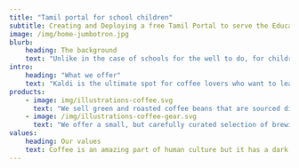 ```yaml
---
title: "Tamil portal for school children"
subtitle: Creating and Deploying a free Tamil Portal to serve the Educational, Cultural and Recreational needs of under privileged school children
image: /img/home-jumbotron.jpg
blurb:
    heading: The background
    text: "Unlike in the case of schools for the well to do, for children from poorer backgrounds the school experience mostly get restricted to class rooms, textbooks and exams. Co/extra - curricular activities barely exist beyond paper for most of them. Given their economic status, their homes too often do not have a supportive environment to expand the child's mental horizon beyond the curricular content. And increasingly, there are no grand parents staying with them who otherwise were storehouses of stories, songs, folklore etc., contributing to the cultural, recreational and social growth of the children. Even when the young parents do want to make available culturally and socially rich and relevant material in Tamil for their children, they are mostly unaware of where they can find them and how to access them easily. This is unlike in the case of children from well to do families whose parents have access to such rich material easily available in English."
intro:
    heading: "What we offer"
    text: "Kaldi is the ultimate spot for coffee lovers who want to learn about their java’s origin and support the farmers that grew it. We take coffee production, roasting and brewing seriously and we’re glad to pass that knowledge to anyone."
products:
    - image: img/illustrations-coffee.svg
      text: "We sell green and roasted coffee beans that are sourced directly from independent farmers and farm cooperatives. We’re proud to offer a variety of coffee beans grown with great care for the environment and local communities. Check our post or contact us directly for current availability."
    - image: /img/illustrations-coffee-gear.svg
      text: "We offer a small, but carefully curated selection of brewing gear and tools for every taste and experience level. No matter if you roast your own beans or just bought your first french press, you’ll find a gadget to fall in love with in our shop."
values:
    heading: Our values
    text: Coffee is an amazing part of human culture but it has a dark side too – one of colonialism and mindless abuse of natural resources and human lives. We want to turn this around and return the coffee trade to the drink’s exhilarating, empowering and unifying nature.
---
```



